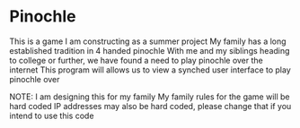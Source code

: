 # Pinochle

This is a game I am constructing as a summer project
My family has a long established tradition in 4 handed pinochle
With me and my siblings heading to college or further, we have
found a need to play pinochle over the internet
This program will allows us to view a synched user interface to play pinochle over


NOTE:
I am designing this for my family
My family rules for the game will be hard coded
IP addresses may also be hard coded, please change that if you intend to use this code
